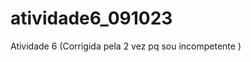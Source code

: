 # atividade6_091023

Atividade 6 (Corrigida pela 2 vez pq sou incompetente )

<!DOCTYPE html>
<html>
<head>
    <meta charset="UTF-8">
    <title>Formatador de Nomes</title>
    <style>
        
        #formattedName {
            font-weight: normal;
        }

        
        #formattedLastName {
            font-weight: bold;
            text-transform: uppercase;
        }
    </style>
</head>
<body>
    <h1>Formatador de Nomes</h1>
    <form>
        <label for="nome">Digite um nome:</label>
        <input type="text" id="nome" name="nome" required>
        <button type="button" onclick="formatarNome()">Formatar</button>
    </form>
    <p>Nome formatado: <span id="formattedName"></span></p>

    <script>
        function formatarNome() {
            
            var nome = document.getElementById("nome").value;

            var partesNome = nome.split(" ");
            
            if (partesNome.length >= 2) {

                var primeiroNome = partesNome[0];
                var ultimoNome = partesNome[partesNome.length - 1];

                var nomesMeioAbreviados = "";
                for (var i = 1; i < partesNome.length - 1; i++) {
                    nomesMeioAbreviados += partesNome[i].charAt(0).toUpperCase() + ". ";
                }

                var nomeFormatado = "<span id='formattedLastName'>" + ultimoNome + "</span>, " + primeiroNome + " " + nomesMeioAbreviados;

                document.getElementById("formattedName").innerHTML = nomeFormatado;
            } else {
                document.getElementById("formattedName").innerHTML = "Por favor, insira um nome válido.";
            }
        }
    </script>
</body>
</html>
